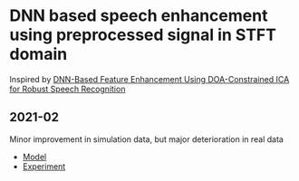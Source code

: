# DNN based speech enhancement using preprocessed signal in STFT domain 
Inspired by [DNN-Based Feature Enhancement Using DOA-Constrained ICA for Robust Speech Recognition](https://ieeexplore.ieee.org/document/7497454)  

## 2021-02
Minor improvement in simulation data, but major deterioration in real data

+ [Model](https://docs.google.com/spreadsheets/d/1tsGnbYXawKtDZqfxJVJ6sQgzIvHh6kOJ5Ardtd1PbJM/edit?usp=sharing)   
+ [Experiment](https://docs.google.com/spreadsheets/d/1LMYmeK0vjH_My1pBdOAEv44DoLoxl1jzCK5HjsxvA3A/edit?usp=sharing)   
